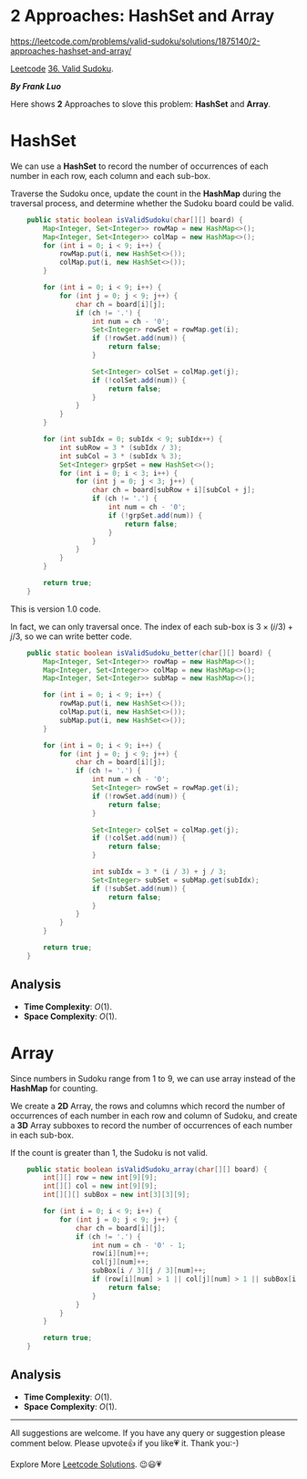 # 2 Approaches: HashSet and Array

https://leetcode.com/problems/valid-sudoku/solutions/1875140/2-approaches-hashset-and-array/

[Leetcode](https://leetcode.com/) [36. Valid Sudoku](https://leetcode.com/problems/valid-sudoku/).

***By Frank Luo***

Here shows **2** Approaches to slove this problem: **HashSet** and **Array**.

# HashSet

We can use a **HashSet** to record the number of occurrences of each number in each row, each column and each sub-box. 

Traverse the Sudoku once, update the count in the **HashMap** during the traversal process, and determine whether the Sudoku board could be valid.

```java
    public static boolean isValidSudoku(char[][] board) {
        Map<Integer, Set<Integer>> rowMap = new HashMap<>();
        Map<Integer, Set<Integer>> colMap = new HashMap<>();
        for (int i = 0; i < 9; i++) {
            rowMap.put(i, new HashSet<>());
            colMap.put(i, new HashSet<>());
        }

        for (int i = 0; i < 9; i++) {
            for (int j = 0; j < 9; j++) {
                char ch = board[i][j];
                if (ch != '.') {
                    int num = ch - '0';
                    Set<Integer> rowSet = rowMap.get(i);
                    if (!rowSet.add(num)) {
                        return false;
                    }

                    Set<Integer> colSet = colMap.get(j);
                    if (!colSet.add(num)) {
                        return false;
                    }
                }
            }
        }

        for (int subIdx = 0; subIdx < 9; subIdx++) {
            int subRow = 3 * (subIdx / 3);
            int subCol = 3 * (subIdx % 3);
            Set<Integer> grpSet = new HashSet<>();
            for (int i = 0; i < 3; i++) {
                for (int j = 0; j < 3; j++) {
                    char ch = board[subRow + i][subCol + j];
                    if (ch != '.') {
                        int num = ch - '0';
                        if (!grpSet.add(num)) {
                            return false;
                        }
                    }
                }
            }
        }

        return true;
    }
```

This is version 1.0 code. 

In fact, we can only traversal once. The index of each sub-box is $3 \times (i / 3) + j / 3$, so we can write better code.

```java
    public static boolean isValidSudoku_better(char[][] board) {
        Map<Integer, Set<Integer>> rowMap = new HashMap<>();
        Map<Integer, Set<Integer>> colMap = new HashMap<>();
        Map<Integer, Set<Integer>> subMap = new HashMap<>();

        for (int i = 0; i < 9; i++) {
            rowMap.put(i, new HashSet<>());
            colMap.put(i, new HashSet<>());
            subMap.put(i, new HashSet<>());
        }

        for (int i = 0; i < 9; i++) {
            for (int j = 0; j < 9; j++) {
                char ch = board[i][j];
                if (ch != '.') {
                    int num = ch - '0';
                    Set<Integer> rowSet = rowMap.get(i);
                    if (!rowSet.add(num)) {
                        return false;
                    }

                    Set<Integer> colSet = colMap.get(j);
                    if (!colSet.add(num)) {
                        return false;
                    }

                    int subIdx = 3 * (i / 3) + j / 3;
                    Set<Integer> subSet = subMap.get(subIdx);
                    if (!subSet.add(num)) {
                        return false;
                    }
                }
            }
        }

        return true;
    }
```

## Analysis

- **Time Complexity**: $O(1)$.
- **Space Complexity**: $O(1)$.

# Array

Since numbers in Sudoku range from $1$ to $9$, we can use array instead of the **HashMap** for counting.

We create a **2D** Array, the rows and columns which record the number of occurrences of each number in each row and column of Sudoku, and create a **3D** Array subboxes to record the number of occurrences of each number in each sub-box.

If the count is greater than $1$, the Sudoku is not valid. 

```java
    public static boolean isValidSudoku_array(char[][] board) {
        int[][] row = new int[9][9];
        int[][] col = new int[9][9];
        int[][][] subBox = new int[3][3][9];

        for (int i = 0; i < 9; i++) {
            for (int j = 0; j < 9; j++) {
                char ch = board[i][j];
                if (ch != '.') {
                    int num = ch - '0' - 1;
                    row[i][num]++;
                    col[j][num]++;
                    subBox[i / 3][j / 3][num]++;
                    if (row[i][num] > 1 || col[j][num] > 1 || subBox[i / 3][j / 3][num] > 1) {
                        return false;
                    }
                }
            }
        }

        return true;
    }
```

## Analysis

- **Time Complexity**: $O(1)$.
- **Space Complexity**: $O(1)$.

----------

All suggestions are welcome. 
If you have any query or suggestion please comment below.
Please upvote👍 if you like💗 it. Thank you:-)

Explore More [Leetcode Solutions](https://leetcode.com/discuss/general-discussion/1868912/My-Leetcode-Solutions-All-In-One). 😉😃💗

